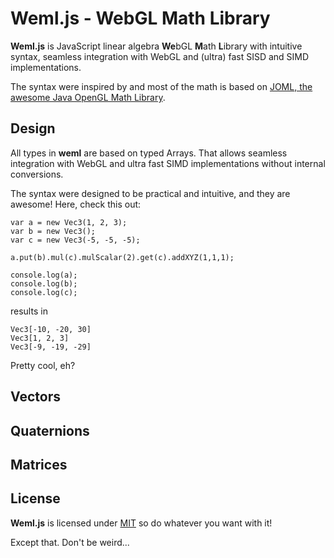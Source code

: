 # Weml.js - WebGL Math Library

**Weml.js** is JavaScript linear algebra **We**bGL **M**ath **L**ibrary with intuitive syntax, seamless integration with WebGL and (ultra) fast SISD and SIMD implementations.

The syntax were inspired by and most of the math is based on [JOML, the awesome Java OpenGL Math Library](https://github.com/JOML-CI/JOML).


## Design

All types in **weml** are based on typed Arrays. That allows seamless integration with WebGL and ultra fast SIMD implementations without
internal conversions.

The syntax were designed to be practical and intuitive, and they are awesome!
Here, check this out:
```
var a = new Vec3(1, 2, 3);
var b = new Vec3();
var c = new Vec3(-5, -5, -5);

a.put(b).mul(c).mulScalar(2).get(c).addXYZ(1,1,1);

console.log(a);
console.log(b);
console.log(c);
```
results in
```
Vec3[-10, -20, 30]
Vec3[1, 2, 3]
Vec3[-9, -19, -29]
```

Pretty cool, eh?

## Vectors


## Quaternions


## Matrices



## License

**Weml.js** is licensed under [MIT](https://choosealicense.com/licenses/mit/) so do whatever you want with it!


Except that. Don't be weird...